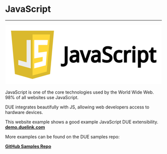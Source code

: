 # JavaScript

---

![JavaSript](../images/javascript.png)

JavaScript is one of the core technologies used by the World Wide Web. 98% of all websites use JavaScript. 

DUE integrates beautifully with JS, allowing web developers access to hardware devices. 

This website example shows a good example JavaScript DUE extensibility.
[**demo.duelink.com**](https://demo.duelink.com/)

More examples can be found on the DUE samples repo:

[**GitHub Samples Repo**](https://github.com/ghi-electronics/due-samples/tree/main/Demo/Javascript)
